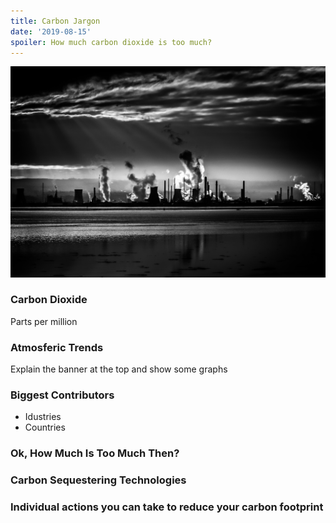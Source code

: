 ```yaml
---
title: Carbon Jargon
date: '2019-08-15'
spoiler: How much carbon dioxide is too much?
---
```


![Power plants and refineries burning fossil fuels](./malcolm-lightbody-4MbiKlr1kgU-unsplash.jpg "Photo by Malcolm Lightbody on Unsplash")

### Carbon Dioxide
Parts per million

### Atmosferic Trends
Explain the banner at the top and show some graphs

### Biggest Contributors
* Idustries
* Countries

### Ok, How Much Is Too Much Then?

### Carbon Sequestering Technologies

### Individual actions you can take to reduce your carbon footprint




